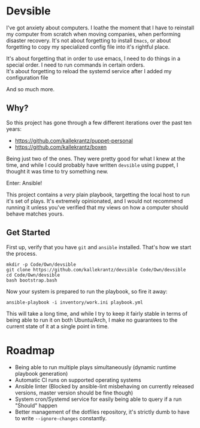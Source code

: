 # Devsible

I've got anxiety about computers. I loathe the moment that I have to reinstall my computer 
from scratch when moving companies, when performing disaster recovery. It's not about forgetting
to install `Emacs`, or about forgetting to copy my specialized config file into it's rightful place.

It's about forgetting that in order to use emacs, I need to do things in a special order. I need to run commands in certain orders.  
It's about forgetting to reload the systemd service after I added my configuration file  

And so much more.

## Why?
So this project has gone through a few different iterations over the past ten years:
- https://github.com/kallekrantz/puppet-personal
- https://github.com/kallekrantz/boxen

Being just two of the ones. They were pretty good for what I knew at the time, and while I 
could probably have written `devsible` using puppet, I thought it was time to try something new.

Enter: Ansible!

This project contains a *very* plain playbook, targetting the local host to run it's set of plays. 
It's extremely opinionated, and I would not recommend running it unless you've verified that my views 
on how a computer should behave matches yours.

## Get Started
First up, verify that you have `git` and `ansible` installed. That's how we start the process.
```
mkdir -p Code/Own/devsible
git clone https://github.com/kallekrantz/devsible Code/Own/devsible
cd Code/Own/devsible
bash bootstrap.bash
```

Now your system is prepared to run the playbook, so fire it away:
```
ansible-playbook -i inventory/work.ini playbook.yml
```

This will take a long time, and while I try to keep it fairly stable in terms of being able to run it on both Ubuntu/Arch, I make no guarantees to the current state of it at a single point in time.

# Roadmap
- Being able to run multiple plays simultaneously (dynamic runtime playbook generation)
- Automatic CI runs on supported operating systems
- Ansible linter (Blocked by ansible-lint misbehaving on currently released versions, master version should be fine though)
- System cron/Systemd service for easily being able to query if a run "Should" happen
- Better management of the dotfiles repository, it's strictly dumb to have to write `--ignore-changes` constantly.
